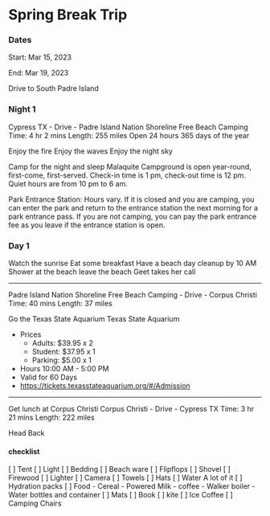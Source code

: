 # Spring Break Trip

### Dates
Start:  Mar 15, 2023

End: Mar 19, 2023

Drive to South Padre Island


### Night 1

Cypress TX - Drive - Padre Island Nation Shoreline Free Beach Camping
Time: 4 hr 2 mins
Length: 255 miles 
Open 24 hours 365 days of the year

Enjoy the fire
Enjoy the waves
Enjoy the night sky

Camp for the night and sleep
Malaquite Campground is open year-round, first-come, first-served. Check-in time is 1 pm, check-out time is 12 pm. Quiet hours are from 10 pm to 6 am.

Park Entrance Station: Hours vary. If it is closed and you are camping, you can enter the park and return to the entrance station the next morning for a park entrance pass. If you are not camping, you can pay the park entrance fee as you leave if the entrance station is open.


### Day 1

Watch the sunrise
Eat some breakfast
Have a beach day
cleanup by 10 AM
Shower at the beach
leave the beach
Geet takes her call


---
Padre Island Nation Shoreline Free Beach Camping - Drive - Corpus Christi
Time: 40 mins
Length: 37 miles

Go the Texas State Aquarium
Texas State Aquarium
- Prices
    - Adults:   $39.95 x 2
    - Student:  $37.95 x 1
    - Parking:  $5.00  x 1
- Hours
    10:00 AM - 5:00 PM
- Valid for 60 Days
- https://tickets.texasstateaquarium.org/#/Admission

---
Get lunch at Corpus Christi
Corpus Christi - Drive - Cypress TX
Time: 3 hr 21 mins
Length: 222 miles

Head Back

#### checklist
[ ] Tent
[ ] Light
[ ] Bedding
[ ] Beach ware
[ ] Flipflops
[ ] Shovel
[ ] Firewood
[ ] Lighter
[ ] Camera
[ ] Towels
[ ] Hats
[ ] Water A lot of it
[ ] Hydration packs
[ ] Food
    - Cereal
    - Powered Milk
    - coffee
    - Walker boiler
    - Water bottles and container
[ ] Mats
[ ] Book 
[ ] kite
[ ] Ice Coffee
[ ] Camping Chairs
